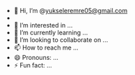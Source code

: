 - 👋 Hi, I’m @yukseleremre05@gmail.com
- 
- 👀 I’m interested in ...
- 🌱 I’m currently learning ...
- 💞️ I’m looking to collaborate on ...
- 📫 How to reach me ...
- 😄 Pronouns: ...
- ⚡ Fun fact: ...

<!---
yukselet/yukselet is a ✨ special ✨ repository because its `README.md` (this file) appears on your GitHub profile.
You can click the Preview link to take a look at your changes.
--->
